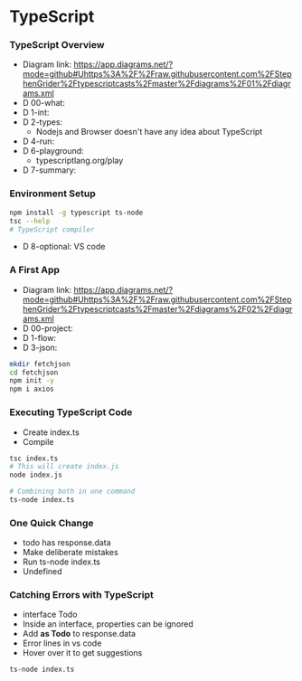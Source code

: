 # TypeScript

### TypeScript Overview
* Diagram link: https://app.diagrams.net/?mode=github#Uhttps%3A%2F%2Fraw.githubusercontent.com%2FStephenGrider%2Ftypescriptcasts%2Fmaster%2Fdiagrams%2F01%2Fdiagrams.xml
* D 00-what:
* D 1-int:
* D 2-types:
  * Nodejs and Browser doesn't have any idea about TypeScript
* D 4-run:
* D 6-playground:
  * typescriptlang.org/play
* D 7-summary:

### Environment Setup
```sh
npm install -g typescript ts-node
tsc --help
# TypeScript compiler
```
* D 8-optional: VS code

### A First App
* Diagram link: https://app.diagrams.net/?mode=github#Uhttps%3A%2F%2Fraw.githubusercontent.com%2FStephenGrider%2Ftypescriptcasts%2Fmaster%2Fdiagrams%2F02%2Fdiagrams.xml
* D 00-project:
* D 1-flow:
* D 3-json:
```sh
mkdir fetchjson
cd fetchjson
npm init -y
npm i axios
```

### Executing TypeScript Code
* Create index.ts
* Compile
```sh
tsc index.ts
# This will create index.js
node index.js

# Combining both in one command
ts-node index.ts
```

### One Quick Change
* todo has response.data
* Make deliberate mistakes
* Run ts-node index.ts
* Undefined

### Catching Errors with TypeScript
* interface Todo
* Inside an interface, properties can be ignored
* Add **as Todo** to response.data
* Error lines in vs code
* Hover over it to get suggestions
```sh
ts-node index.ts
```
